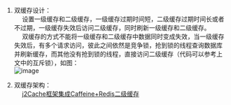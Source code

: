 


<!-- 
多级缓存
https://mp.weixin.qq.com/s/02PsTTJl-90K888DEjReeQ

三层缓存架构
https://mp.weixin.qq.com/s/nhNht6La8rfPHTut2wMcew

-->

1. 双缓存设计：  
&emsp; 设置一级缓存和二级缓存，一级缓存过期时间短，二级缓存过期时间长或者不过期，一级缓存失效后访问二级缓存，同时刷新一级缓存和二级缓存。  
&emsp; 双缓存的方式不能将一级缓存和二级缓存中数据同时变成失效，当一级缓存失效后，有多个请求访问，彼此之间依然是竞争锁，抢到锁的线程查询数据库并刷新缓存，而其他没有抢到锁的线程，直接访问二级缓存（代码可以参考上文中的互斥锁），如图：  
![image](http://182.92.69.8:8081/img/microService/problems/problem-20.png)  


2. 双缓存架构：  
&emsp; [j2Cache框架集成Caffeine+Redis二级缓存](/docs/microService/Redis/Caffeine.md)  

